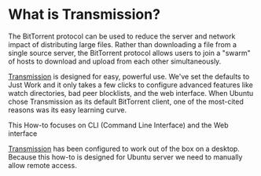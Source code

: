 # What is Transmission?

The BitTorrent protocol can be used to reduce the server and network impact of distributing large files. Rather than downloading a file from a single source server, the BitTorrent protocol allows users to join a "swarm" of hosts to download and upload from each other simultaneously.

[Transmission](https://help.ubuntu.com/community/TransmissionHowTo) is designed for easy, powerful use. We've set the defaults to Just Work and it only takes a few clicks to configure advanced features like watch directories, bad peer blocklists, and the web interface. When Ubuntu chose Transmission as its default BitTorrent client, one of the most-cited reasons was its easy learning curve.

This How-to focuses on CLI (Command Line Interface) and the Web interface

[Transmission](https://help.ubuntu.com/community/TransmissionHowTo) has been configured to work out of the box on a desktop. Because this how-to is designed for Ubuntu server we need to manually allow remote access. 